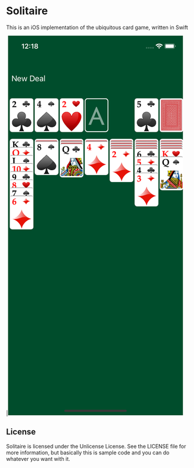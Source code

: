 # Solitaire

This is an iOS implementation of the ubiquitous card game, written in Swift


|![Screenshot](Screenshot.png)





## License

Solitaire is licensed under the Unlicense License. See the LICENSE file for more information, but basically this is sample code and you can do whatever you want with it.
